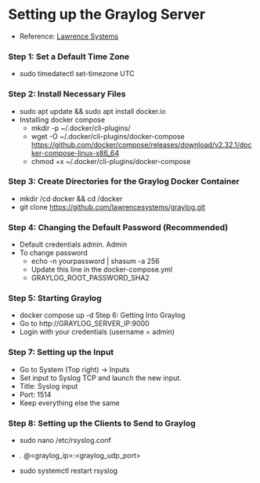 # Setting up the Graylog Server
- Reference: [Lawrence Systems](https://www.youtube.com/watch?v=DwYwrADwCmg)
### Step 1: Set a Default Time Zone
- sudo timedatectl set-timezone UTC
### Step 2: Install Necessary Files 
- sudo apt update && sudo apt install docker.io
- Installing docker compose
  - mkdir -p ~/.docker/cli-plugins/
  - wget -O ~/.docker/cli-plugins/docker-compose https://github.com/docker/compose/releases/download/v2.32.1/docker-compose-linux-x86_64
  - chmod +x ~/.docker/cli-plugins/docker-compose
### Step 3: Create Directories for the Graylog Docker Container
- mkdir /cd docker && cd /docker
- git clone https://github.com/lawrencesystems/graylog.git
### Step 4: Changing the Default Password (Recommended)
- Default credentials admin. Admin
- To change password
  - echo -n yourpassword | shasum -a 256
  - Update this line in the docker-compose.yml
  - GRAYLOG_ROOT_PASSWORD_SHA2
### Step 5: Starting Graylog
- docker compose up -d
Step 6: Getting Into Graylog
- Go to http://GRAYLOG_SERVER_IP:9000
- Login with your credentials (username = admin)
### Step 7: Setting up the Input 
- Go to System (Top right) -> Inputs
- Set input to Syslog TCP and launch the new input. 
- Title: Syslog input
- Port: 1514
- Keep everything else the same
### Step 8: Setting up the Clients to Send to Graylog
- sudo nano /etc/rsyslog.conf
- *.* @<graylog_ip>:<graylog_udp_port>


- sudo systemctl restart rsyslog
